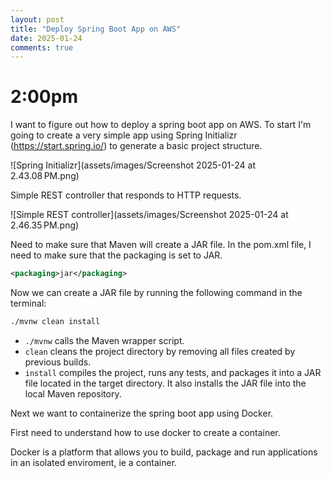 ```yaml
---
layout: post
title: "Deploy Spring Boot App on AWS"
date: 2025-01-24
comments: true
---
```


# 2:00pm 
I want to figure out how to deploy a spring boot app on AWS. To start I'm going to create a very simple app using Spring Initializr (https://start.spring.io/) to generate a basic project structure.

![Spring Initializr](assets/images/Screenshot 2025-01-24 at 2.43.08 PM.png)

Simple REST controller that responds to HTTP requests.

![Simple REST controller](assets/images/Screenshot 2025-01-24 at 2.46.35 PM.png)

Need to make sure that Maven will create a JAR file. In the pom.xml file, I need to make sure that the packaging is set to JAR.
```xml
<packaging>jar</packaging>
```

Now we can create a JAR file by running the following command in the terminal:
```bash
./mvnw clean install
```
- ```./mvnw``` calls the Maven wrapper script.
- ```clean``` cleans the project directory by removing all files created by previous builds.
- ```install``` compiles the project, runs any tests, and packages it into a JAR file located in the target directory. It also installs the JAR file into the local Maven repository.

Next we want to containerize the spring boot app using Docker.

First need to understand how to use docker to create a container. 

Docker is a platform that allows you to build, package and run applications in an isolated enviroment, ie a container.